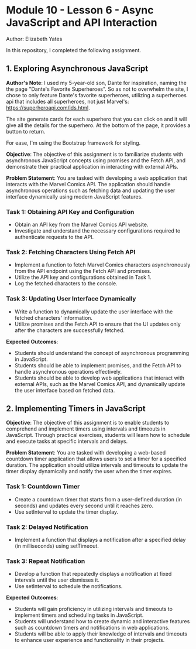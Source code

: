 # Module 10 - Lesson 6 - Async JavaScript and API Interaction
Author: Elizabeth Yates

In this repository, I completed the following assignment. 

## 1. Exploring Asynchronous JavaScript

**Author's Note**: I used my 5-year-old son, Dante for inspiration, naming the the page "Dante's Favorite Superheroes". So as not to overwhelm the site, I chose to only feature Dante's favorite superheroes, utilizing a superheroes api that includes all superheroes, not just Marvel's: https://superheroapi.com/ids.html. 

The site generate cards for each superhero that you can click on and it will give all the details for the superhero. At the bottom of the page, it provides a button to return. 

For ease, I'm using the Bootstrap framework for styling. 

**Objective**: The objective of this assignment is to familiarize students with asynchronous JavaScript concepts using promises and the Fetch API, and demonstrate their practical application in interacting with external APIs.

**Problem Statement**: You are tasked with developing a web application that interacts with the Marvel Comics API. The application should handle asynchronous operations such as fetching data and updating the user interface dynamically using modern JavaScript features.

### Task 1: Obtaining API Key and Configuration

- Obtain an API key from the Marvel Comics API website. 
- Investigate and understand the necessary configurations required to authenticate requests to the API.

### Task 2: Fetching Characters Using Fetch API

- Implement a function to fetch Marvel Comics characters asynchronously from the API endpoint using the Fetch API and promises. 
- Utilize the API key and configurations obtained in Task 1. 
- Log the fetched characters to the console.

### Task 3: Updating User Interface Dynamically

- Write a function to dynamically update the user interface with the fetched characters' information. 
- Utilize promises and the Fetch API to ensure that the UI updates only after the characters are successfully fetched.

**Expected Outcomes**:

- Students should understand the concept of asynchronous programming in JavaScript.
- Students should be able to implement promises, and the Fetch API to handle asynchronous operations effectively.
- Students should be able to develop web applications that interact with external APIs, such as the Marvel Comics API, and dynamically update the user interface based on fetched data.

## 2. Implementing Timers in JavaScript

**Objective**: The objective of this assignment is to enable students to comprehend and implement timers using intervals and timeouts in JavaScript. Through practical exercises, students will learn how to schedule and execute tasks at specific intervals and delays.

**Problem Statement**: You are tasked with developing a web-based countdown timer application that allows users to set a timer for a specified duration. The application should utilize intervals and timeouts to update the timer display dynamically and notify the user when the timer expires.

### Task 1: Countdown Timer

- Create a countdown timer that starts from a user-defined duration (in seconds) and updates every second until it reaches zero. 
- Use setInterval to update the timer display.

### Task 2: Delayed Notification

- Implement a function that displays a notification after a specified delay (in milliseconds) using setTimeout.

### Task 3: Repeat Notification

- Develop a function that repeatedly displays a notification at fixed intervals until the user dismisses it. 
- Use setInterval to schedule the notifications.

**Expected Outcomes**:

- Students will gain proficiency in utilizing intervals and timeouts to implement timers and scheduling tasks in JavaScript.
- Students will understand how to create dynamic and interactive features such as countdown timers and notifications in web applications.
- Students will be able to apply their knowledge of intervals and timeouts to enhance user experience and functionality in their projects.